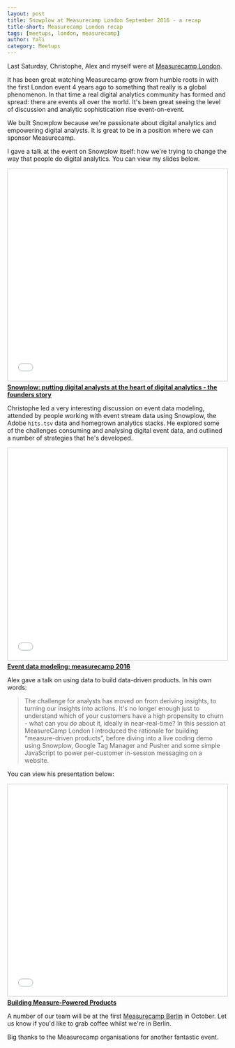 ```yaml
---
layout: post
title: Snowplow at Measurecamp London September 2016 - a recap
title-short: Measurecamp London recap
tags: [meetups, london, measurecamp]
author: Yali
category: Meetups
---
```


Last Saturday, Christophe, Alex and myself were at [Measurecamp London][measurecamp-london].

It has been great watching Measurecamp grow from humble roots in with the first London event 4 years ago to something that really is a global phenomenon. In that time a real digital analytics community has formed and spread: there are events all over the world. It's been great seeing the level of discussion and analytic sophistication rise event-on-event.

We built Snowplow because we're passionate about digital analytics and empowering digital analysts. It is great to be in a position where we can sponsor Measurecamp.

I gave a talk at the event on Snowplow itself: how we're trying to change the way that people do digital analytics. You can view my slides below.

<div class="iframe-container">
    <iframe src="//www.slideshare.net/slideshow/embed_code/key/n9QFbjcDGxNR5U" width="595" height="485" frameborder="0" marginwidth="0" marginheight="0" scrolling="no" style="border:1px solid #CCC; border-width:1px; margin-bottom:5px; max-width: 100%;" allowfullscreen>     </iframe>
</div> <div style="margin-bottom:5px"> <strong> <a href="//www.slideshare.net/yalisassoon/snowplow-putting-digital-analysts-at-the-heart-of-digital-analytics-the-founders-story" title="Snowplow: putting digital analysts at the heart of digital analytics - the founders story" target="_blank">Snowplow: putting digital analysts at the heart of digital analytics - the founders story</a></strong>  </div>

<!--more-->

Christophe led a very interesting discussion on event data modeling, attended by people working with event stream data using Snowplow, the Adobe `hits.tsv` data and homegrown analytics stacks. He explored some of the challenges consuming and analysing digital event data, and outlined a number of strategies that he's developed.

<div class="iframe-container">
    <iframe src="//www.slideshare.net/slideshow/embed_code/key/nHOsjAILfp0z8w" width="595" height="485" frameborder="0" marginwidth="0" marginheight="0" scrolling="no" style="border:1px solid #CCC; border-width:1px; margin-bottom:5px; max-width: 100%;" allowfullscreen>     </iframe>
</div> <div style="margin-bottom:5px"> <strong> <a href="//www.slideshare.net/yalisassoon/2016-09-measurecamp-event-data-modeling" title="2016 09 measurecamp - event data modeling" target="_blank">Event data modeling: measurecamp 2016</a> </strong> </div>

Alex gave a talk on using data to build data-driven products. In his own words:

> The challenge for analysts has moved on from deriving insights, to turning our insights into actions. It's no longer enough just to understand which of your customers have a high propensity to churn - what can you *do* about it, ideally in near-real-time? In this session at MeasureCamp London I introduced the rationale for building “measure-driven products”, before diving into a live coding demo using Snowplow, Google Tag Manager and Pusher and some simple JavaScript to power per-customer in-session messaging on a website. 

You can view his presentation below:

<div class="iframe-container">
    <iframe src="//www.slideshare.net/slideshow/embed_code/key/eM7VnSyVuqxwym" width="595" height="485" frameborder="0" marginwidth="0" marginheight="0" scrolling="no" style="border:1px solid #CCC; border-width:1px; margin-bottom:5px; max-width: 100%;" allowfullscreen>     </iframe>
</div> <div style="margin-bottom:5px"> <strong> <a href="//www.slideshare.net/alexanderdean/building-measurepowered-products" title="Building Measure-Powered Products" target="_blank">Building Measure-Powered Products</a> </strong> </div>

A number of our team will be at the first [Measurecamp Berlin][measurecamp-berlin] in October. Let us know if you'd like to grab coffee whilst we're in Berlin.

Big thanks to the Measurecamp organisations for another fantastic event.




[measurecamp-london]: http://london.measurecamp.org/
[measurecamp-berlin]: http://berlin.measurecamp.org/